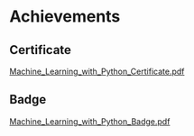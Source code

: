 

# Achievements
## Certificate
[Machine_Learning_with_Python_Certificate.pdf](https://prod-files-secure.s3.us-west-2.amazonaws.com/03e82b26-cccb-4906-bb56-adabcbdc0655/0f35a87e-0c16-48ac-af62-4e4cc34c6a19/Machine_Learning_with_Python_Certificate.pdf?X-Amz-Algorithm=AWS4-HMAC-SHA256&X-Amz-Content-Sha256=UNSIGNED-PAYLOAD&X-Amz-Credential=ASIAZI2LB466T4RJSAS6%2F20250131%2Fus-west-2%2Fs3%2Faws4_request&X-Amz-Date=20250131T101507Z&X-Amz-Expires=3600&X-Amz-Security-Token=IQoJb3JpZ2luX2VjELL%2F%2F%2F%2F%2F%2F%2F%2F%2F%2FwEaCXVzLXdlc3QtMiJHMEUCIQDlKxvzjdVauxeE%2FN1H1YogVIa4Yo%2BW1UYgHVqPokG6UwIgJhUWvRca1p3KE2Vs3Grix6s6xgGiwcQVbjgNVxAz4iUqiAQIu%2F%2F%2F%2F%2F%2F%2F%2F%2F%2F%2FARAAGgw2Mzc0MjMxODM4MDUiDOR1KGmhllYJHfR2iircAx4sx5L4vV7oFDiyaF%2ByCvo3MRSImaCUFXOwawWFItCaz86dNQvo5dX4vozjiPfZXmUEe3Y7y5%2Bxef7OfYSfDO3v9NW3n3DpyEohMwp5aQy%2FN6rTl3YDtkbV%2F3lfQmGs1O7CAH%2FzAFBzXtcMnBnVwnJ8dNTg2NdQWHT0iVl4keHAPqsQOAe%2FUmZS8YSXomD6yfahJkBdMsNUnHLKSwqfZSAfTqARmw9ShO8EsyepseyusZm1ny3hn1NLQBv8J7xxeE5DOaQQ%2FvDr9sysD%2FVDGA24Ix8E1LWhWyOVXZppVxDx6Wb5Xa8wxxQHrl5uwmpUOZyPJg6Hn1iHMmo1a3CSnA%2BZjNYZE68kdfNQ7cVGsuFpneY%2F2KWcy2Q4mFqlDE8il3EjcsMy44AgbE47knQrs%2FiaBbmK7GulXcChSSV8xa%2BzNMo9L5zwG18NAm8x4PNaQbkrZe8rYx1eSG%2F6OJKOAS36z6jp0OWSe1XDwDHzQq3eXMAGrzuKRasygprmVZ%2B96EtoEEIvH%2F5LMPCbNiMwdAzANXK5QZt7K4jzHi%2FAUYTEuUOrYmjxGNawBqMimscafXt4TPckf%2FfcDYTGNV9ZYx2IRBXUCY3rsHCxGUaRaDuyIl3FfZSs91pLZ1VZMMO38rwGOqUBAekC5lPxO0z%2FNPZxIXfREPb72Yvg3E6NkNzpQtfqLtsHUZyD6ACB8zSza1XH1K38uckD9ZK49WXCGoPhvE1atTTd%2BuhNA0gjY4Wm6U9lr7QtHEPoBBMBkVIoLDCFClWdR97dFEnhosCtiYtLUo8IgDPiHeJbOMf8zUeedMayKEzvMamikbAjvSOB5OqXU%2F0Utw1ljprOb1CTVx87ROPYWiJCmeXl&X-Amz-Signature=6f662e0605f5deb8b135085ef4c265f57113991a591f10aa8858629d3f4a3919&X-Amz-SignedHeaders=host&x-id=GetObject)
## Badge
[Machine_Learning_with_Python_Badge.pdf](https://prod-files-secure.s3.us-west-2.amazonaws.com/03e82b26-cccb-4906-bb56-adabcbdc0655/ff622a22-73d6-44e3-9c7b-e89a8e61b7aa/Machine_Learning_with_Python_Badge.pdf?X-Amz-Algorithm=AWS4-HMAC-SHA256&X-Amz-Content-Sha256=UNSIGNED-PAYLOAD&X-Amz-Credential=ASIAZI2LB466T4RJSAS6%2F20250131%2Fus-west-2%2Fs3%2Faws4_request&X-Amz-Date=20250131T101507Z&X-Amz-Expires=3600&X-Amz-Security-Token=IQoJb3JpZ2luX2VjELL%2F%2F%2F%2F%2F%2F%2F%2F%2F%2FwEaCXVzLXdlc3QtMiJHMEUCIQDlKxvzjdVauxeE%2FN1H1YogVIa4Yo%2BW1UYgHVqPokG6UwIgJhUWvRca1p3KE2Vs3Grix6s6xgGiwcQVbjgNVxAz4iUqiAQIu%2F%2F%2F%2F%2F%2F%2F%2F%2F%2F%2FARAAGgw2Mzc0MjMxODM4MDUiDOR1KGmhllYJHfR2iircAx4sx5L4vV7oFDiyaF%2ByCvo3MRSImaCUFXOwawWFItCaz86dNQvo5dX4vozjiPfZXmUEe3Y7y5%2Bxef7OfYSfDO3v9NW3n3DpyEohMwp5aQy%2FN6rTl3YDtkbV%2F3lfQmGs1O7CAH%2FzAFBzXtcMnBnVwnJ8dNTg2NdQWHT0iVl4keHAPqsQOAe%2FUmZS8YSXomD6yfahJkBdMsNUnHLKSwqfZSAfTqARmw9ShO8EsyepseyusZm1ny3hn1NLQBv8J7xxeE5DOaQQ%2FvDr9sysD%2FVDGA24Ix8E1LWhWyOVXZppVxDx6Wb5Xa8wxxQHrl5uwmpUOZyPJg6Hn1iHMmo1a3CSnA%2BZjNYZE68kdfNQ7cVGsuFpneY%2F2KWcy2Q4mFqlDE8il3EjcsMy44AgbE47knQrs%2FiaBbmK7GulXcChSSV8xa%2BzNMo9L5zwG18NAm8x4PNaQbkrZe8rYx1eSG%2F6OJKOAS36z6jp0OWSe1XDwDHzQq3eXMAGrzuKRasygprmVZ%2B96EtoEEIvH%2F5LMPCbNiMwdAzANXK5QZt7K4jzHi%2FAUYTEuUOrYmjxGNawBqMimscafXt4TPckf%2FfcDYTGNV9ZYx2IRBXUCY3rsHCxGUaRaDuyIl3FfZSs91pLZ1VZMMO38rwGOqUBAekC5lPxO0z%2FNPZxIXfREPb72Yvg3E6NkNzpQtfqLtsHUZyD6ACB8zSza1XH1K38uckD9ZK49WXCGoPhvE1atTTd%2BuhNA0gjY4Wm6U9lr7QtHEPoBBMBkVIoLDCFClWdR97dFEnhosCtiYtLUo8IgDPiHeJbOMf8zUeedMayKEzvMamikbAjvSOB5OqXU%2F0Utw1ljprOb1CTVx87ROPYWiJCmeXl&X-Amz-Signature=84cf89218c02347c6561732657252a782c2a6a1fc14e9cbfcd829a7fa79483ed&X-Amz-SignedHeaders=host&x-id=GetObject)